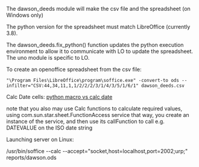 The dawson_deeds module will make the csv file and the spreadsheet (on Windows only)

The python version for the spreadsheet must match LibreOffice (currently 3.8).

The dawson_deeds.fix_python() function updates the python execution environment to 
allow it to communicate with LO to update the spreadsheet. The uno module is specific
to LO.

To create an openoffice spreadsheet from the csv file:

```
"\Program Files\LibreOffice\program\soffice.exe" -convert-to ods --infilter="CSV:44,34,11,1,1/2/2/2/3/1/4/3/5/1/6/1" dawson_deeds.csv
```

Calc Date cells:
[python macro vs calc date](https://ask.libreoffice.org/t/python-macro-vs-calc-date-field/65187)

note that you also may use Calc functions to calculate required values, using com.sun.star.sheet.FunctionAccess service
that way, you create an instance of the service, and then use its callFunction to call e.g. DATEVALUE on the ISO date string


Launching server on Linux:

/usr/bin/soffice --calc --accept="socket,host=localhost,port=2002;urp;" reports/dawson.ods